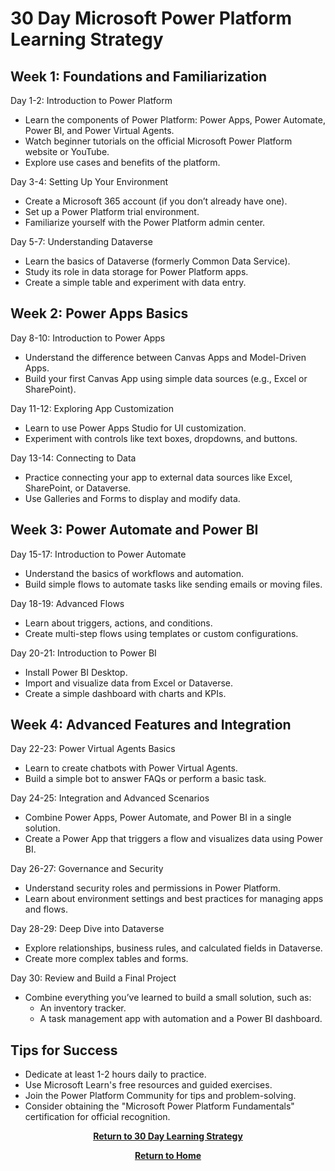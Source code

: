 # 30 Day Microsoft Power Platform Learning Strategy

<H2>Week 1: Foundations and Familiarization</H2>

Day 1-2: Introduction to Power Platform
- Learn the components of Power Platform: Power Apps, Power Automate, Power BI, and Power Virtual Agents.
- Watch beginner tutorials on the official Microsoft Power Platform website or YouTube.
- Explore use cases and benefits of the platform.

Day 3-4: Setting Up Your Environment

- Create a Microsoft 365 account (if you don’t already have one).
- Set up a Power Platform trial environment.
- Familiarize yourself with the Power Platform admin center.

Day 5-7: Understanding Dataverse

- Learn the basics of Dataverse (formerly Common Data Service).
- Study its role in data storage for Power Platform apps.
- Create a simple table and experiment with data entry.

<H2>Week 2: Power Apps Basics</H2>

Day 8-10: Introduction to Power Apps

- Understand the difference between Canvas Apps and Model-Driven Apps.
- Build your first Canvas App using simple data sources (e.g., Excel or SharePoint).

Day 11-12: Exploring App Customization

- Learn to use Power Apps Studio for UI customization.
- Experiment with controls like text boxes, dropdowns, and buttons.

Day 13-14: Connecting to Data

- Practice connecting your app to external data sources like Excel, SharePoint, or Dataverse.
- Use Galleries and Forms to display and modify data.

<H2>Week 3: Power Automate and Power BI</H2>

Day 15-17: Introduction to Power Automate

- Understand the basics of workflows and automation.
- Build simple flows to automate tasks like sending emails or moving files.

Day 18-19: Advanced Flows

- Learn about triggers, actions, and conditions.
- Create multi-step flows using templates or custom configurations.

Day 20-21: Introduction to Power BI

- Install Power BI Desktop.
- Import and visualize data from Excel or Dataverse.
- Create a simple dashboard with charts and KPIs.

<H2>Week 4: Advanced Features and Integration</H2>

Day 22-23: Power Virtual Agents Basics

- Learn to create chatbots with Power Virtual Agents.
- Build a simple bot to answer FAQs or perform a basic task.

Day 24-25: Integration and Advanced Scenarios

- Combine Power Apps, Power Automate, and Power BI in a single solution.
- Create a Power App that triggers a flow and visualizes data using Power BI.

Day 26-27: Governance and Security

- Understand security roles and permissions in Power Platform.
- Learn about environment settings and best practices for managing apps and flows.

Day 28-29: Deep Dive into Dataverse

- Explore relationships, business rules, and calculated fields in Dataverse.
- Create more complex tables and forms.

Day 30: Review and Build a Final Project

- Combine everything you’ve learned to build a small solution, such as:
  - An inventory tracker.
  - A task management app with automation and a Power BI dashboard.

<H2>Tips for Success</H2>

- Dedicate at least 1-2 hours daily to practice.
- Use Microsoft Learn's free resources and guided exercises.
- Join the Power Platform Community for tips and problem-solving.
- Consider obtaining the "Microsoft Power Platform Fundamentals" certification for official recognition.

<p align="center">
  <a href="https://github.com/rlangc/30-Day-Learning.git"><b>Return to 30 Day Learning Strategy</b></a>
<p align="center">
  <a href="https://github.com/rlangc/Test_RCL.git"><b>Return to Home</b></a>
